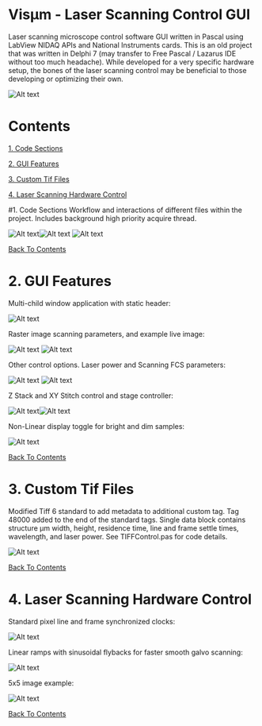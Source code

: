 # Visµm - Laser Scanning Control GUI

Laser scanning microscope control software GUI written in Pascal using LabView NIDAQ APIs and National Instruments cards.  This is an old project that was written in Delphi 7 (may transfer to Free Pascal / Lazarus IDE without too much headache).  While developed for a very specific hardware setup, the bones of the laser scanning control may be beneficial to those developing or optimizing their own.

![Alt text](Code/VisumSplash.jpg?raw=true "Visum Splash")

# Contents

[1. Code Sections](#1.-Code-Sections)

[2. GUI Features](#-2.-GUI-Features)

[3. Custom Tif Files](#-3.-Custom-Tif-Files)

[4. Laser Scanning Hardware Control](#-4.-Laser-Scanning-Hardware-Control)

#1. Code Sections
Workflow and interactions of different files within the project.  Includes background high priority acquire thread.

![Alt text](Images/code_sections_key.png)![Alt text](Images/code_sections_all.png)
![Alt text](Images/code_sections.png)

[Back To Contents](#-Contents)

# 2. GUI Features

Multi-child window application with static header:

![Alt text](Images/gui_header.png)

Raster image scanning parameters, and example live image:

![Alt text](Images/raster.png) ![Alt text](Images/pollen.png)

Other control options.  Laser power and Scanning FCS parameters:

![Alt text](Images/power_ctrl.png)   ![Alt text](Images/sfcs.png)

Z Stack and XY Stitch control and stage controller:

![Alt text](Images/stack_stitch.png)![Alt text](Images/stage_ctrl.png)

Non-Linear display toggle for bright and dim samples:

![Alt text](Images/non-linear_display.png)

[Back To Contents](#-Contents)

# 3. Custom Tif Files

Modified Tiff 6 standard to add metadata to additional custom tag.  Tag 48000 added to the end of the standard tags.  Single data block contains structure µm width, height, residence time, line and frame settle times, wavelength, and laser power.  See TIFFControl.pas for code details.

![Alt text](CustomTif/TIFFFiles.png)

[Back To Contents](#-Contents)

# 4. Laser Scanning Hardware Control

Standard pixel line and frame synchronized clocks:

![Alt text](ScanControl/CounterPulseGeneration2.png)

Linear ramps with sinusoidal flybacks for faster smooth galvo scanning:

![Alt text](ScanControl/OverclockedCounters3.png)

5x5 image example:

![Alt text](ScanControl/Visio-OverclockedCounters3-5x5Example.png)

[Back To Contents](#-Contents)

